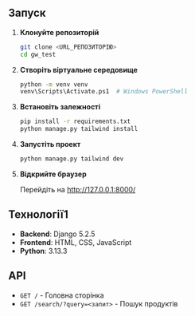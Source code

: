## Запуск

1. **Клонуйте репозиторій**
   ```bash
   git clone <URL_РЕПОЗИТОРІЮ>
   cd gw_test
   ```

2. **Створіть віртуальне середовище**
   ```bash
   python -m venv venv
   venv\Scripts\Activate.ps1  # Windows PowerShell
   ```

3. **Встановіть залежності**
   ```bash
   pip install -r requirements.txt
   python manage.py tailwind install
   ```

4. **Запустіть проект**
   ```bash
   python manage.py tailwind dev
   ```

5. **Відкрийте браузер**
   
   Перейдіть на http://127.0.0.1:8000/

## Технології1

- **Backend**: Django 5.2.5
- **Frontend**: HTML, CSS, JavaScript
- **Python**: 3.13.3
## API

- `GET /` - Головна сторінка
- `GET /search/?query=<запит>` - Пошук продуктів
